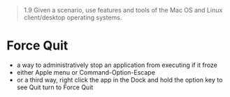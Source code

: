 > 1.9 Given a scenario, use features and tools of the Mac OS and Linux client/desktop operating systems. 

# Force Quit

- a way to administratively stop an application from executing if it froze
- either Apple menu or Command-Option-Escape
- or a third way, right click the app in the Dock and hold the option key to see Quit turn to Force Quit